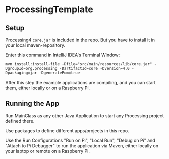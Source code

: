 # ProcessingTemplate


## Setup

Processing4 `core.jar` is included in the repo. But you have to install it in your local maven-repository.

Enter this command in IntelliJ IDEA's Terminal Window:

```shell
mvn install:install-file -Dfile="src/main/resources/lib/core.jar" -DgroupId=org.processing -DartifactId=core -Dversion=4.0 -Dpackaging=jar -DgeneratePom=true
```

After this step the example applications are compiling, and you can start them, either locally or on a Raspberry Pi.

## Running the App

Run MainClass as any other Java Application to start any Processing project defined there.

Use packages to define different apps/projects in this repo.

Use the Run Configurations "Run on Pi", "Local Run", "Debug on Pi" and "Attach to Pi Debugger" to run the application via Maven, either locally on your laptop or remote on a Raspberry Pi.



